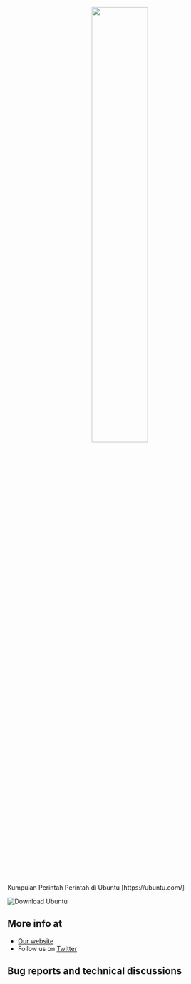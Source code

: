 <p align="center">
	<img src="https://upload.wikimedia.org/wikipedia/commons/b/b5/Former_Ubuntu_logo.svg" width="50%" />
</p>
Kumpulan Perintah Perintah di Ubuntu  [https://ubuntu.com/]

![Download Ubuntu](https://ubuntu.com/#download)

## More info at

-  [Our website](https://www.avsku.com/)
-  Follow us on [Twitter](https://twitter.com/wanwanvm)


## Bug reports and technical discussions


